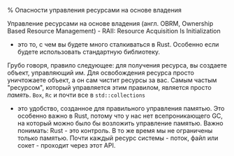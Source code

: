 % Опасности управления ресурсами на основе владения

Управление ресурсами на основе владения (англ. OBRM, Ownership 
Based Resource Management) - RAII: Resource Acquisition Is Initialization
- это то, с чем вы будете много сталкиваться в Rust. Особенно если будете
использовать стандартную библиотеку.

Грубо говоря, правило следующее: для получения ресурса, вы создаете объект,
управляющий им. Для освобождения ресурса просто уничтожаете объект, а он сам
чистит ресурсы за вас. Самым частым "ресурсом", который управляется этим
правилом, является просто *память*. `Box`, `Rc` и почти все в `std::collections`
- это удобство, созданное для правильного управления памятью. Это особенно важно
в Rust, потому что у нас нет всепроникающего GC, на который можно было бы
возложить управление памятью. Важно понимать: Rust - это контроль. В то же время
мы не ограничены только памятью. Почти каждый ресурс системы - поток, файл или
сокет - проходит через этот API.
